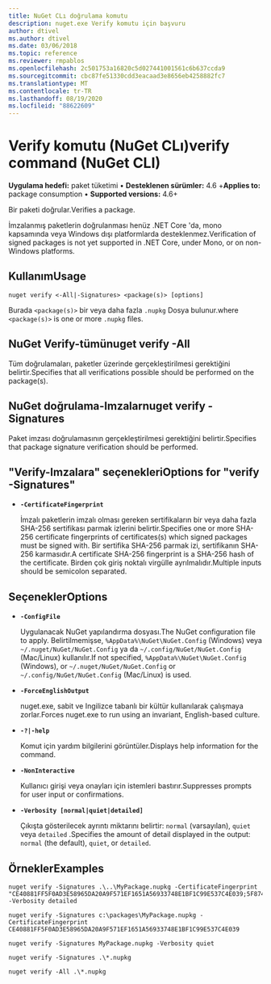 ```yaml
---
title: NuGet CLı doğrulama komutu
description: nuget.exe Verify komutu için başvuru
author: dtivel
ms.author: dtivel
ms.date: 03/06/2018
ms.topic: reference
ms.reviewer: rmpablos
ms.openlocfilehash: 2c501753a16820c5d027441001561c6b637ccda9
ms.sourcegitcommit: cbc87fe51330cdd3eacaad3e8656eb4258882fc7
ms.translationtype: MT
ms.contentlocale: tr-TR
ms.lasthandoff: 08/19/2020
ms.locfileid: "88622609"
---
```

# <a name="verify-command-nuget-cli"></a><span data-ttu-id="6c2b6-103">Verify komutu (NuGet CLı)</span><span class="sxs-lookup"><span data-stu-id="6c2b6-103">verify command (NuGet CLI)</span></span>

<span data-ttu-id="6c2b6-104">**Uygulama hedefi:** paket tüketimi &bullet; **Desteklenen sürümler:** 4.6 +</span><span class="sxs-lookup"><span data-stu-id="6c2b6-104">**Applies to:** package consumption &bullet; **Supported versions:** 4.6+</span></span>

<span data-ttu-id="6c2b6-105">Bir paketi doğrular.</span><span class="sxs-lookup"><span data-stu-id="6c2b6-105">Verifies a package.</span></span>

<span data-ttu-id="6c2b6-106">İmzalanmış paketlerin doğrulanması henüz .NET Core 'da, mono kapsamında veya Windows dışı platformlarda desteklenmez.</span><span class="sxs-lookup"><span data-stu-id="6c2b6-106">Verification of signed packages is not yet supported in .NET Core, under Mono, or on non-Windows platforms.</span></span>

## <a name="usage"></a><span data-ttu-id="6c2b6-107">Kullanım</span><span class="sxs-lookup"><span data-stu-id="6c2b6-107">Usage</span></span>

```cli
nuget verify <-All|-Signatures> <package(s)> [options]
```

<span data-ttu-id="6c2b6-108">Burada `<package(s)>` bir veya daha fazla `.nupkg` Dosya bulunur.</span><span class="sxs-lookup"><span data-stu-id="6c2b6-108">where `<package(s)>` is one or more `.nupkg` files.</span></span>

## <a name="nuget-verify--all"></a><span data-ttu-id="6c2b6-109">NuGet Verify-tümü</span><span class="sxs-lookup"><span data-stu-id="6c2b6-109">nuget verify -All</span></span>

<span data-ttu-id="6c2b6-110">Tüm doğrulamaları, paketler üzerinde gerçekleştirilmesi gerektiğini belirtir.</span><span class="sxs-lookup"><span data-stu-id="6c2b6-110">Specifies that all verifications possible should be performed on the package(s).</span></span>

## <a name="nuget-verify--signatures"></a><span data-ttu-id="6c2b6-111">NuGet doğrulama-Imzalar</span><span class="sxs-lookup"><span data-stu-id="6c2b6-111">nuget verify -Signatures</span></span>

<span data-ttu-id="6c2b6-112">Paket imzası doğrulamasının gerçekleştirilmesi gerektiğini belirtir.</span><span class="sxs-lookup"><span data-stu-id="6c2b6-112">Specifies that package signature verification should be performed.</span></span>

## <a name="options-for-verify--signatures"></a><span data-ttu-id="6c2b6-113">"Verify-Imzalara" seçenekleri</span><span class="sxs-lookup"><span data-stu-id="6c2b6-113">Options for "verify -Signatures"</span></span>

- **`-CertificateFingerprint`**

  <span data-ttu-id="6c2b6-114">İmzalı paketlerin imzalı olması gereken sertifikaların bir veya daha fazla SHA-256 sertifikası parmak izlerini belirtir.</span><span class="sxs-lookup"><span data-stu-id="6c2b6-114">Specifies one or more SHA-256 certificate fingerprints of certificates(s) which signed packages must be signed with.</span></span> <span data-ttu-id="6c2b6-115">Bir sertifika SHA-256 parmak izi, sertifikanın SHA-256 karmasıdır.</span><span class="sxs-lookup"><span data-stu-id="6c2b6-115">A certificate SHA-256 fingerprint is a SHA-256 hash of the certificate.</span></span> <span data-ttu-id="6c2b6-116">Birden çok giriş noktalı virgülle ayrılmalıdır.</span><span class="sxs-lookup"><span data-stu-id="6c2b6-116">Multiple inputs should be semicolon separated.</span></span>

## <a name="options"></a><span data-ttu-id="6c2b6-117">Seçenekler</span><span class="sxs-lookup"><span data-stu-id="6c2b6-117">Options</span></span>

- **`-ConfigFile`**

  <span data-ttu-id="6c2b6-118">Uygulanacak NuGet yapılandırma dosyası.</span><span class="sxs-lookup"><span data-stu-id="6c2b6-118">The NuGet configuration file to apply.</span></span> <span data-ttu-id="6c2b6-119">Belirtilmemişse, `%AppData%\NuGet\NuGet.Config` (Windows) veya `~/.nuget/NuGet/NuGet.Config` ya da `~/.config/NuGet/NuGet.Config` (Mac/Linux) kullanılır.</span><span class="sxs-lookup"><span data-stu-id="6c2b6-119">If not specified, `%AppData%\NuGet\NuGet.Config` (Windows), or `~/.nuget/NuGet/NuGet.Config` or `~/.config/NuGet/NuGet.Config` (Mac/Linux) is used.</span></span>

- **`-ForceEnglishOutput`**

  <span data-ttu-id="6c2b6-120">nuget.exe, sabit ve Ingilizce tabanlı bir kültür kullanılarak çalışmaya zorlar.</span><span class="sxs-lookup"><span data-stu-id="6c2b6-120">Forces nuget.exe to run using an invariant, English-based culture.</span></span>

- **`-?|-help`**

  <span data-ttu-id="6c2b6-121">Komut için yardım bilgilerini görüntüler.</span><span class="sxs-lookup"><span data-stu-id="6c2b6-121">Displays help information for the command.</span></span>

- **`-NonInteractive`**

  <span data-ttu-id="6c2b6-122">Kullanıcı girişi veya onayları için istemleri bastırır.</span><span class="sxs-lookup"><span data-stu-id="6c2b6-122">Suppresses prompts for user input or confirmations.</span></span>

- **`-Verbosity [normal|quiet|detailed]`**

  <span data-ttu-id="6c2b6-123">Çıkışta gösterilecek ayrıntı miktarını belirtir: `normal` (varsayılan), `quiet` veya `detailed` .</span><span class="sxs-lookup"><span data-stu-id="6c2b6-123">Specifies the amount of detail displayed in the output: `normal` (the default), `quiet`, or `detailed`.</span></span>

## <a name="examples"></a><span data-ttu-id="6c2b6-124">Örnekler</span><span class="sxs-lookup"><span data-stu-id="6c2b6-124">Examples</span></span>

```cli
nuget verify -Signatures .\..\MyPackage.nupkg -CertificateFingerprint "CE40881FF5F0AD3E58965DA20A9F571EF1651A56933748E1BF1C99E537C4E039;5F874AAF47BCB268A19357364E7FBB09D6BF9E8A93E1229909AC5CAC865802E2" -Verbosity detailed

nuget verify -Signatures c:\packages\MyPackage.nupkg -CertificateFingerprint CE40881FF5F0AD3E58965DA20A9F571EF1651A56933748E1BF1C99E537C4E039

nuget verify -Signatures MyPackage.nupkg -Verbosity quiet

nuget verify -Signatures .\*.nupkg

nuget verify -All .\*.nupkg

```